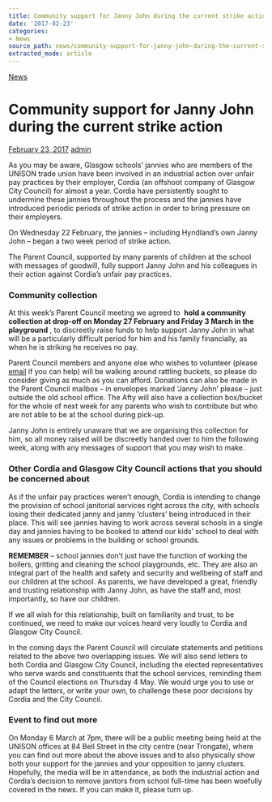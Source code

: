 ```yaml
---
title: Community support for Janny John during the current strike action
date: '2017-02-23'
categories:
- News
source_path: news/community-support-for-janny-john-during-the-current-strike-action/index.html
extracted_mode: article
---
```

[News](category/news/)

# Community support for Janny John during the current strike action

[February 23, 2017](news/community-support-for-janny-john-during-the-current-strike-action/) [admin](author/admin/)

As you may be aware, Glasgow schools’ jannies who are members of the UNISON trade union have been involved in an industrial action over unfair pay practices by their employer, Cordia (an offshoot company of Glasgow City Council) for almost a year. Cordia have persistently sought to undermine these jannies throughout the process and the jannies have introduced periodic periods of strike action in order to bring pressure on their employers.

On Wednesday 22 February, the jannies – including Hyndland’s own Janny John – began a two week period of strike action.

The Parent Council, supported by many parents of children at the school with messages of goodwill, fully support Janny John and his colleagues in their action against Cordia’s unfair pay practices.

### Community collection

At this week’s Parent Council meeting we agreed to&nbsp; **hold a community collection at drop-off on Monday 27 February and Friday 3 March in the playground** , to discreetly raise funds to help support Janny John in what will be a particularly difficult period for him and his family financially, as when he is striking he receives no pay.

Parent Council members and anyone else who wishes to volunteer (please [email](mailto:john.lewis-hpc@hotmail.co.uk) if you can help) will be walking around rattling buckets, so please do consider giving as much as you can afford. Donations can also be made in the Parent Council mailbox – in envelopes marked ‘Janny John’ please – just outside the old school office. The Afty will also have a collection box/bucket for the whole of next week for any parents who wish to contribute but who are not able to be at the school during pick-up.

Janny John is entirely unaware that we are organising this collection for him, so all money raised will be discreetly handed over to him the following week, along with any messages of support that you may wish to make.

### Other Cordia and Glasgow City Council actions that you should be concerned about

As if the unfair pay practices weren’t enough, Cordia is intending to change the provision of school janitorial services right across the city, with schools losing their dedicated janny and janny ‘clusters’ being introduced in their place. This will see jannies having to work across several schools in a single day and jannies having to be booked to attend our kids’ school to deal with any issues or problems in the building or school grounds.

**REMEMBER** – school jannies don’t just have the function of working the boilers, gritting and cleaning the school playgrounds, etc. They are also an integral part of the health and safety and security and wellbeing of staff and our children at the school. As parents, we have developed a great, friendly and trusting relationship with Janny John, as have the staff and, most importantly, so have our children.

If we all wish for this relationship, built on familiarity and trust, to be continued, we need to make our voices heard very loudly to Cordia and Glasgow City Council.

In the coming days the Parent Council will circulate statements and petitions related to the above two overlapping issues. We will also send letters to both Cordia and Glasgow City Council, including the elected representatives who serve wards and constituents that the school services, reminding them of the Council elections on Thursday 4 May. We would urge you to use or adapt the letters, or write your own, to challenge these poor decisions by Cordia and the City Council.

### Event to find out more

On Monday 6 March at 7pm, there will be a public meeting being held at the UNISON offices at 84 Bell Street in the city centre (near Trongate), where you can find out more about the above issues and to also physically show both your support for the jannies and your opposition to janny clusters. Hopefully, the media will be in attendance, as both the industrial action and Cordia’s decision to remove janitors from school full-time has been woefully covered in the news. If you can make it, please turn up.
